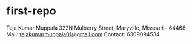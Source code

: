 # first-repo
Teja Kumar Muppala
322N Mulberry Street, Maryville, Missouri - 64468
Mail: tejakumarmuppala01@gmail.com
Contact: 6309094534
